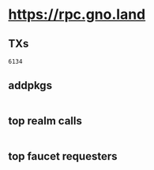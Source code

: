# https://rpc.gno.land

## TXs
```
6134
```

## addpkgs
```
```

## top realm calls
```
```

## top faucet requesters
```
```

